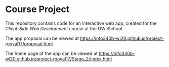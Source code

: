 # Course Project

This repository contains code for an interactive web app, created for the _Client-Side Web Development_ course at the UW iSchool.

The app proposal can be viewed at <https://info340b-wi20.github.io/project-rgoyal17/proposal.html>

The home page of the app can be viewed at <https://info340b-wi20.github.io/project-rgoyal17/Stage_2/index.html>
